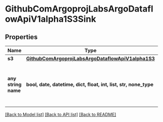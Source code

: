 # GithubComArgoprojLabsArgoDataflowApiV1alpha1S3Sink


## Properties
Name | Type | Description | Notes
------------ | ------------- | ------------- | -------------
**s3** | [**GithubComArgoprojLabsArgoDataflowApiV1alpha1S3**](GithubComArgoprojLabsArgoDataflowApiV1alpha1S3.md) |  | [optional] 
**any string name** | **bool, date, datetime, dict, float, int, list, str, none_type** | any string name can be used but the value must be the correct type | [optional]

[[Back to Model list]](../README.md#documentation-for-models) [[Back to API list]](../README.md#documentation-for-api-endpoints) [[Back to README]](../README.md)


